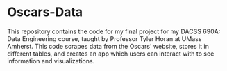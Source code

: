 # Oscars-Data
This repository contains the code for my final project for my DACSS 690A: Data Engineering course, taught by Professor Tyler Horan at UMass Amherst. This code scrapes data from the Oscars' website, stores it in different tables, and creates an app which users can interact with to see information and visualizations.
